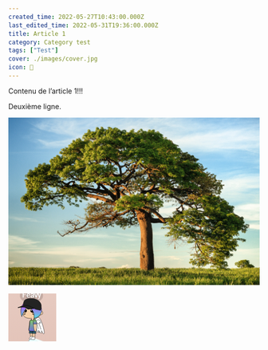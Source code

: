```yaml
---
created_time: 2022-05-27T10:43:00.000Z
last_edited_time: 2022-05-31T19:36:00.000Z
title: Article 1
category: Category test
tags: ["Test"]
cover: ./images/cover.jpg
icon: 👋
---
```

Contenu de l’article 1!!!

Deuxième ligne.

![image](./images/1036b6c0-b507-45c8-bb0b-661a8c50dbf5.jpg)

![feavy](./images/abff5fb8-2182-489a-a542-dc340e0cc9bc.png "feavy")


